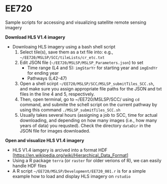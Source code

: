 # EE720
Sample scripts for accessing and visualizing satellite remote sensing imagery


**Download HLS V1.4 imagery**
- Downloaing HLS imagery using a bash shell script
   1. Select tile(s), save them as a txt file into: e.g., `~/EE720/MSLSP/SCC/tileLists/cr_etc.txt`
   2. Edit JSON file (`~/EE720/MSLSP/MSLSP_Parameters.json`) to set 
      - Time range (L4 and 5): `imgStarYr` for starting year and `imgEndYr` for ending year
      - Pathways (L42-47)
   3. Open a shell scirpt `~/EE720/MSLSP/SCC/MSLSP_submitTiles_SCC.sh`, and make sure you assign appropriate file paths for the JSON and txt files in the line 4 and 5, respectively.
   4. Then, open terminal, go to ~/EE720/MSLSP/SCC/ using `cd` command, and submite the schell script on the current pathway by using this command `./MSLSP_submitTiles_SCC.sh` 
   5. Usually takes several hours (assigning a job to SCC, time for actual downloading, and depending on how many images (i.e., how many years of data) you requsted). Check the directory `dataDir` in the JSON file for images downloaded.
   
   

**Open and visualize HLS V1.4 imagery**
- HLS V1.4 iamgery is arcived into a format HDF [https://en.wikipedia.org/wiki/Hierarchical_Data_Format]
- Using a R package `terra` (or `raster` for older verions of R), we can easily handle HDF files
- A R script `~/EE720/MSLSP/Development/EE720_001.r` is for a simple example how to load and display HLS imagery on `rstudio`
